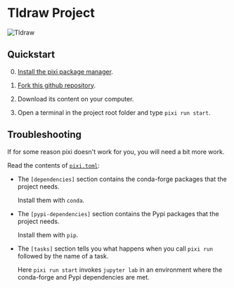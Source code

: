 # Tldraw Project

![Tldraw](images/hello-tldraw.png)

## Quickstart

 0. [Install the pixi package manager](https://pixi.sh/#installation).

 1. [Fork this github repository](https://github.com/boisgera/tldraw-project/fork).

 2. Download its content on your computer.

 3. Open a terminal in the project root folder and type `pixi run start`.

## Troubleshooting

If for some reason pixi doesn't work for you, you will need a bit more work.

Read the contents of [`pixi.toml`](pixi.toml):

  - The `[dependencies]` section contains the conda-forge packages that the 
    project needs. 
    
    Install them with `conda`.

  - The `[pypi-dependencies]` section contains the Pypi packages that the 
    project needs. 
    
    Install them with `pip`.

  - The `[tasks]` section tells you what happens when you call `pixi run` 
    followed by the name of a task. 
    
    Here `pixi run start` invokes `jupyter lab` 
    in an environment where the conda-forge and Pypi dependencies are met.